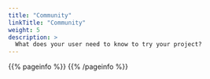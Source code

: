 ```yaml
---
title: "Community"
linkTitle: "Community"
weight: 5
description: >
  What does your user need to know to try your project?
---
```


{{% pageinfo %}}
{{% /pageinfo %}}
